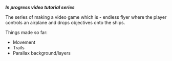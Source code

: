***In progress video tutorial series***

The series of making a video game which is - endless flyer where the player controls an airplane and drops objectives onto the ships.

Things made so far:
- Movement
- Trails
- Parallax background/layers
